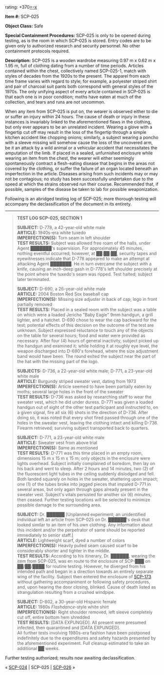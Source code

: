 rating: +370[+](javascript:; "I like it")[–](javascript:; "I don't like it")[x](javascript:; "Cancel my vote")

**Item #:** SCP-025

**Object Class:** Safe

**Special Containment Procedures:** SCP-025 is only to be opened during testing, as is the room in which SCP-025 is stored. Entry codes are to be given only to authorized research and security personnel. No other containment protocols required.

**Description:** SCP-025 is a wooden wardrobe measuring 0.97 m x 0.62 m x 1.95 m, full of clothing dating from a number of time periods. Articles contained within the chest, collectively named SCP-025-1, match with styles of decades from the 1920s to the present. The apparel from each time frame varies with regard to style; for example, a polyester striped shirt and pair of charcoal suit pants both correspond with general styles of the 1970s. The only unifying aspect of every article contained in SCP-025 is that each one is in poor condition; moths have eaten at much of the collection, and tears and runs are not uncommon.

When any item from SCP-025 is put on, the wearer is observed either to die or suffer an injury within 24 hours. The cause of death or injury in these instances is invariably linked to the aforementioned flaws in the clothing, but only ever appears to be an unrelated incident. Wearing a glove with a fingertip cut off may result in the loss of the fingertip through a simple kitchen accident like chopping onions; similarly, a subject wearing a poncho with a sleeve missing will somehow cause the loss of the uncovered arm, be it an attack by a wild animal or a vehicular accident that necessitates the amputation of the limb. If placed in a sealed, unfurnished enclosure while wearing an item from the chest, the wearer will either seemingly spontaneously contract a flesh-eating disease that begins in the areas not covered by the clothing, or suffer the failure of an organ located beneath an imperfection in the article. Diseases arising from such incidents may or may not be contagious; no study has been successfully undertaken due to the speed at which the strains observed run their course. Recommended that, if possible, samples of the disease be taken to lab for possible weaponization.

Following is an abridged testing log of SCP-025; more thorough testing will accompany the declassification of the document in its entirety.

* * *

> **TEST LOG SCP-025, SECTION 1**
> 
> **SUBJECT:** D-778, a 42-year-old white male  
> **ARTICLE:** 1940s-era white tuxedo  
> **IMPERFECTION(S):** Torn seam in left shoulder  
> **TEST RESULTS:** Subject was allowed free roam of the halls, under Agent ███████'s supervision. For approximately 45 minutes, nothing eventful occurred; however, at ██:██:██, security tapes and eyewitnesses indicate that D-778 appeared to make an attempt at attacking Agent ███████. He in turn overcame the subject with a knife, causing an inch-deep gash in D-778's left shoulder precisely at the point where the tuxedo's seam was ripped. Test halted; subject later terminated.
> 
> **SUBJECT:** D-690, a 26-year-old white male  
> **ARTICLE:** 2004 Boston Red Sox baseball cap  
> **IMPERFECTION(S):** Missing size adjuster in back of cap; logo in front partially removed  
> **TEST RESULTS:** Placed in a sealed room with the subject was a table on which were a loaded Jericho "Baby Eagle" 9mm handgun, a grill lighter, and a hatchet. D-690 chose to wear the cap backward for the test; potential effects of this decision on the outcome of the test are unknown. Subject expressed reluctance to touch any of the objects on the table for several hours; food and water were provided as necessary. After four (4) hours of general inactivity, subject picked up the handgun and examined it; while holding it at roughly eye level, the weapon discharged into D-690's forehead, where the size adjustment band would have been. The round exited the subject near the part of the hat with the missing part of the logo.
> 
> **SUBJECTS:** D-736, a 22-year-old white male; D-771, a 23-year-old white male  
> **ARTICLE:** Burgundy striped sweater vest, dating from 1973  
> **IMPERFECTION(S):** Article seemed to have been partially eaten by moths; several large holes in the front of the sweater  
> **TEST RESULTS:** D-736 was asked by researching staff to wear the sweater vest, which he did under duress. D-771 was given a loaded handgun out of sight of the other test participant and instructed to, on a given signal, fire all six (6) shots in the direction of D-736. After doing so, it was noted that every shot fired passed through one of the holes in the sweater vest, leaving the clothing intact and killing D-736. Firearm retrieved; surviving subject transported back to quarters.
> 
> **SUBJECT:** D-771, a 23-year-old white male  
> **ARTICLE:** Sweater vest from above trial  
> **IMPERFECTION(S):** Same as mentioned  
> **TEST RESULTS:** D-771 was this time placed in an empty room, dimensions 15 m x 15 m x 15 m; only objects in the enclosure were lights overhead. Subject initially complained of boredom, then lay on his back and went to sleep. After 2 hours and 14 minutes, two (2) of the fluorescent light tubes in the ceiling suddenly dislodged and fell. Both landed squarely on holes in the sweater, shattering upon impact; one (1) of the tubes broke into jagged pieces that impaled D-771 in several areas, but only again through gaps already present in the sweater vest. Subject's vitals persisted for another six (6) minutes, then ceased. Further testing locations will be selected to minimize possible damage to the surrounding area.
> 
> **SUBJECT:** Dr. ██████ \[Unplanned experiment; an unidentified individual left an article from SCP-025 on Dr. ██████'s desk that looked similar to an item of his own clothing. Any information about this incident and/or the perpetrator of same should be reported immediately to senior staff.\]  
> **ARTICLE:** Lightweight scarf, dyed a number of colors  
> **IMPERFECTION(S):** Heavily pulled seam caused scarf to be considerably shorter and tighter in the middle.  
> **TEST RESULTS:** According to his itinerary, Dr. ██████, wearing the item from SCP-025, was en route to the enclosure of SCP-███ on ██/██/████ for routine testing. However, he diverged from his intended path and began in a direction towards an entirely separate wing of the facility. Subject then entered the enclosure of [SCP-173](/scp-173) without gathering accompaniment or following safety procedures, and, upon hearing the door closing, blinked. Cause of death listed as strangulation resulting from a crushed windpipe.
> 
> **SUBJECT:** D-802, a 30-year-old Hispanic female  
> **ARTICLE:** 1980s _Flashdance_\-style white shirt  
> **IMPERFECTION(S):** Right shoulder removed, left sleeve completely cut off, entire bottom hem shredded  
> **TEST RESULTS:** \[DATA EXPUNGED\]. All present were presumed infected, then quarantined and \[DATA EXPUNGED\].  
> All further tests involving 1980s-era fashion have been postponed indefinitely due to the expenditures and safety hazards presented by the aforementioned experiment. Full cleanup estimated to take an additional ██ weeks.

Further testing authorized; results now awaiting declassification.

« [SCP-024](/scp-024) | SCP-025 | [SCP-026](/scp-026) »